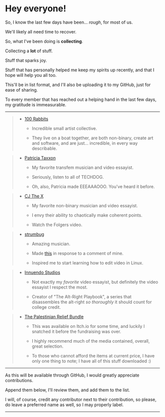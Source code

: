 # Hey everyone!

So, I know the last few days have been... *rough*, for most of us. 

We'll likely all need time to recover. 

So, what I've been doing is **collecting**.

Collecting a **lot** of stuff.

Stuff that sparks joy.

Stuff that has personally helped me keep my spirits up recently, and that I hope will help you all too.

This'll be in list format, and I'll also be uploading it to my GitHub, just for ease of sharing. 

To every member that has reached out a helping hand in the last few days, my gratitude is immeasurable. 

---

> - [100 Rabbits](https://100r.co/site/about_us.html)
>   
>   - Incredible small artist collective. 
>   
>   - They live on a boat together, are both non-binary, create art and software, and are just... incredible, in every way describable. 

> - [Patricia Taxxon](https://www.youtube.com/@Patricia_Taxxon)
>   
>   - My favorite transfem musician and video essayist.
>   
>   - Seriously, listen to all of TECHDOG.
>   
>   - Oh, also, Patricia made EEEAAAOOO. You've heard it before.

> - [CJ The X](https://www.youtube.com/@cjthex)
>   
>   - My favorite non-binary musician and video essayist.
>   
>   - I envy their ability to chaotically make coherent points.
>   
>   - Watch the Folgers video.

> - [strumbug](https://www.youtube.com/@struumbug)
>   
>   - Amazing musician.
>   
>   - Made [this](https://www.youtube.com/watch?v=iHC04u1VSOk) in response to a comment of mine.
>   
>   - Inspired me to start learning how to edit video in Linux.

> - [Innuendo Studios](https://www.youtube.com/@InnuendoStudios)
>   
>   - Not exactly my *favorite* video essayist, but definitely the video essayist I respect the most.
>   
>   - Creator of "The Alt-Right Playbook", a series that disassembles the alt-right *so thoroughly* it should count for college credit.

> - [The Palestinian Relief Bundle](https://itch.io/b/2321/palestinian-relief-bundle)
>   
>   - This was available on Itch.io for some time, and luckily I snatched it before the fundraising was over.
>   
>   - I highly recommend much of the media contained, overall, great selection.
>   
>   - To those who cannot afford the items at current price, I have only one thing to note; I have all of this stuff downloaded :)

---

As this will be available through GitHub, I would greatly appreciate contributions.

Append them below, I'll review them, and add them to the list. 

I will, of course, credit any contributor next to their contribution, so please, do leave a preferred name as well, so I may properly label.

---
